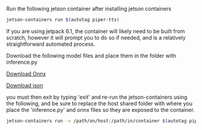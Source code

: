 Run the following jetson container after installing jetson containers
```bash
jetson-containers run $(autotag piper-tts)
```
If you are using jetpack 6.1, the container will likely need to be built from scratch, however it will prompt you to do so if needed, and is a relatively straightforward automated process.

Download the following model files and place them in the folder with inference.py

[Download Onnx](https://huggingface.co/DavesArmoury/GLaDOS_TTS/resolve/main/glados_piper_medium.onnx?download=true)

[Download json](https://huggingface.co/DavesArmoury/GLaDOS_TTS/resolve/main/glados_piper_medium.onnx.json?download=true)

you must then exit by typing 'exit' and re-run the jetson-containers using the following, and be sure to replace the host shared folder with where you place the 'inference.py' and onnx files so they are exposed to the container.
```bash
jetson-containers run -v /path/on/host:/path/in/container $(autotag piper-tts)
```
